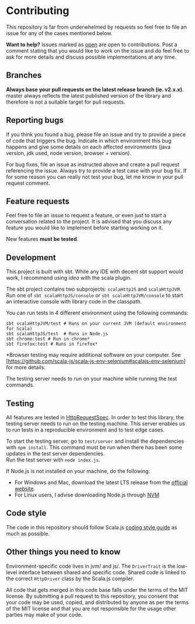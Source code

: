 # Contributing


This repository is far from underwhelmed by requests so feel free to file an issue
for any of the cases mentioned below.

**Want to help?** Issues marked as [open](https://github.com/hmil/RosHTTP/issues?q=is%3Aissue+is%3Aopen+label%3A%22status%3A+open%22) are open to contributions. 
Post a comment stating that you would like to work on the issue and do feel free
to ask for more details and discuss possible implementations at any time.

## Branches

**Always base your pull requests on the latest release branch (ie. v2.x.x)**. 
master always reflects the latest published version of the library and therefore is
not a suitable target for pull requests.

## Reporting bugs

If you think you found a bug, please file an issue and try to provide a piece of
code that triggers the bug. Indicate in which environment this bug happens and give
some details on each affected environments (java version, jdk used, node version,
browser + version).

For bug fixes, file an issue as instructed above and create a pull request referencing
the issue. Always try to provide a test case with your bug fix. If for some reason you
can really not test your bug, let me know in your pull request comment.

## Feature requests

Feel free to file an issue to request a feature, or even just to start a conversation
related to the project. It is advised that you discuss any feature you would like
to implement before starting working on it.

New features **must be tested**.

## Development

This project is built with sbt. While any IDE with decent sbt support would work,
I recommend using _idea_ with the scala plugin.

The sbt project contains two subprojects: `scalaHttpJS` and `scalaHttpJVM`.
Run one of `sbt scalaHttpJS/console` or `sbt scalaHttpJVM/console` to start an interactive
console with library code in the classpath.

You can run tests in 4 different environment using the following commands:
```
sbt scalaHttpJVM/test # Runs on your current JVM (default environment for Scala)
sbt scalaHttpJS/test  # Runs in Node.js
sbt chrome:test # Run in chrome*
sbt firefox:test # Runs in firefox*
```
*Browser testing may require additional software on your computer. See
[https://github.com/scala-js/scala-js-env-selenium#scalajs-env-selenium] for more details.

The testing server needs to run on your machine while running the test commands.

## Testing

All features are tested in [HttpRequestSpec](https://github.com/hmil/RosHTTP/blob/master/shared/src/test/scala/fr/hmil/roshttp/client/HttpRequestSpec.scala).
In order to test this library, the testing server needs to run on the testing machine.
This server enables us to run tests in a reproducible environment and to test edge cases.

To start the testing server, go to `test/server` and install the dependencies with
`npm install`. This command must be run when there has been some updates in the
test server dependencies.  
Run the test server with `node index.js`.

If Node.js is not installed on your machine, do the following:
- For Windows and Mac, download the latest LTS release from the [official website](https://nodejs.org).
- For Linux users, I advise downloading Node.js through [NVM](https://github.com/creationix/nvm)

## Code style

The code in this repository should follow Scala.js
[coding style guide](https://github.com/scala-js/scala-js/blob/master/CODINGSTYLE.md)
as much as possible.

## Other things you need to know

Environment-specific code lives in jvm/ and js/. The `DriverTrait` is the
low-level interface between shared and specific code. Shared code is linked to the
correct `HttpDriver` class by the Scala.js compiler.

All code that gets merged in this code base falls under the terms of the MIT license.
By submitting a pull request to this repository, you consent that your code may be
used, copied, and distributed by anyone as per the terms of the MIT license and
that you are not responsible for the usage other parties may make of your code.
